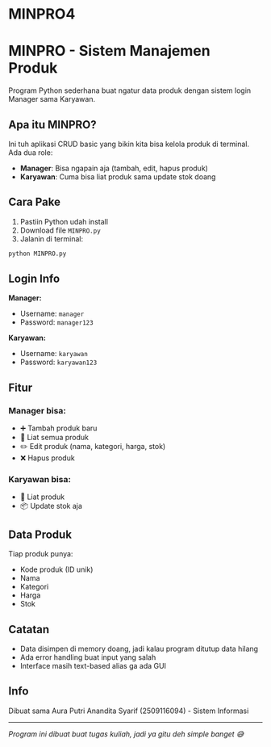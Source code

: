 # MINPRO4
# MINPRO - Sistem Manajemen Produk

Program Python sederhana buat ngatur data produk dengan sistem login Manager sama Karyawan.

## Apa itu MINPRO?

Ini tuh aplikasi CRUD basic yang bikin kita bisa kelola produk di terminal. Ada dua role:
- **Manager**: Bisa ngapain aja (tambah, edit, hapus produk)
- **Karyawan**: Cuma bisa liat produk sama update stok doang

## Cara Pake

1. Pastiin Python udah install
2. Download file `MINPRO.py`
3. Jalanin di terminal:
```bash
python MINPRO.py
```

## Login Info

**Manager:**
- Username: `manager`
- Password: `manager123`

**Karyawan:**
- Username: `karyawan` 
- Password: `karyawan123`

## Fitur

### Manager bisa:
- ➕ Tambah produk baru
- 👀 Liat semua produk
- ✏️ Edit produk (nama, kategori, harga, stok)
- ❌ Hapus produk

### Karyawan bisa:
- 👀 Liat produk
- 📦 Update stok aja

## Data Produk

Tiap produk punya:
- Kode produk (ID unik)
- Nama
- Kategori  
- Harga
- Stok

## Catatan

- Data disimpen di memory doang, jadi kalau program ditutup data hilang
- Ada error handling buat input yang salah
- Interface masih text-based alias ga ada GUI

## Info

Dibuat sama Aura Putri Anandita Syarif (2509116094) - Sistem Informasi

---

*Program ini dibuat buat tugas kuliah, jadi ya gitu deh simple banget 😅*
